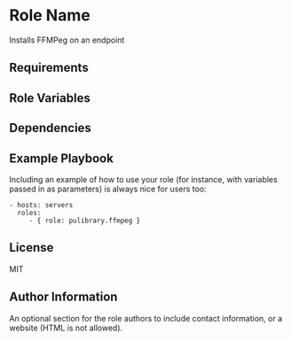 Role Name
=========

Installs FFMPeg on an endpoint

Requirements
------------


Role Variables
--------------


Dependencies
------------


Example Playbook
----------------

Including an example of how to use your role (for instance, with variables
passed in as parameters) is always nice for users too:

    - hosts: servers
      roles:
         - { role: pulibrary.ffmpeg }

License
-------

MIT

Author Information
------------------

An optional section for the role authors to include contact information, or a
website (HTML is not allowed).
